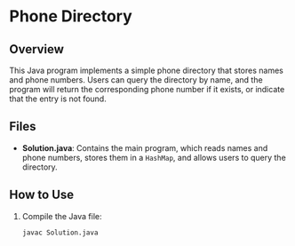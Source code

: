 # Phone Directory

## Overview
This Java program implements a simple phone directory that stores names and phone numbers. Users can query the directory by name, and the program will return the corresponding phone number if it exists, or indicate that the entry is not found.

## Files
- **Solution.java**: Contains the main program, which reads names and phone numbers, stores them in a `HashMap`, and allows users to query the directory.

## How to Use
1. Compile the Java file:
   ```bash
   javac Solution.java
